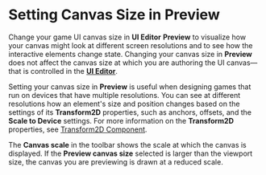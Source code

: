 # Setting Canvas Size in Preview<a name="ui-editor-previewing-setting-size"></a>

Change your game UI canvas size in **UI Editor** **Preview** to visualize how your canvas might look at different screen resolutions and to see how the interactive elements change state\. Changing your canvas size in **Preview** does not affect the canvas size at which you are authoring the UI canvas—that is controlled in the [**UI Editor**](ui-editor-changing-size.md)\.

Setting your canvas size in **Preview** is useful when designing games that run on devices that have multiple resolutions\. You can see at different resolutions how an element's size and position changes based on the settings of its **Transform2D** properties, such as anchors, offsets, and the **Scale to Device** settings\. For more information on the **Transform2D** properties, see [Transform2D Component](ui-editor-components-transform.md)\.

The **Canvas scale** in the toolbar shows the scale at which the canvas is displayed\. If the **Preview canvas size** selected is larger than the viewport size, the canvas you are previewing is drawn at a reduced scale\.